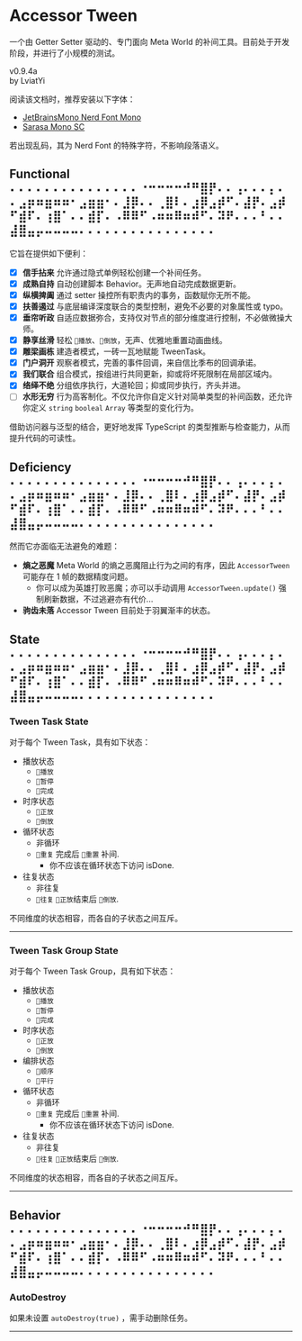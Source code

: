 # Accessor Tween

一个由 Getter Setter 驱动的、专门面向 Meta World 的补间工具。目前处于开发阶段，并进行了小规模的测试。

v0.9.4a  
by LviatYi

阅读该文档时，推荐安装以下字体：

- [JetBrainsMono Nerd Font
  Mono][JetbrainsMonoNerdFont]
- [Sarasa Mono SC][SarasaMonoSc]

若出现乱码，其为 Nerd Font 的特殊字符，不影响段落语义。

## Functional ⠄⠄⠄⠄⠄⠄⠄⠄⠄⠄⠄⠄⠄⠄⠄⠐⠒⠒⠒⠒⠚⠛⣿⡟⠄⠄⢠⠄⠄⠄⡄⠄⠄⣠⡶⠶⣶⠶⠶⠂⣠⣶⣶⠂⠄⣸⡿⠄⠄⢀⣿⠇⠄⣰⡿⣠⡾⠋⠄⣼⡟⠄⣠⡾⠋⣾⠏⠄⢰⣿⠁⠄⠄⣾⡏⠄⠠⠿⠿⠋⠠⠶⠶⠿⠶⠾⠋⠄⠽⠟⠄⠄⠄⠃⠄⠄⣼⣿⣤⡤⠤⠤⠤⠤⠄⠄⠄⠄⠄⠄⠄⠄⠄⠄⠄⠄⠄⠄⠄⠄

它旨在提供如下便利：

- [x] **信手拈来** 允许通过隐式单例轻松创建一个补间任务。
- [x] **成熟自持** 自动创建脚本 Behavior。无声地自动完成数据更新。
- [x] **纵横捭阖** 通过 setter 操控所有职责内的事务，函数赋你无所不能。
- [x] **扶善遏过** 与底层编译深度联合的类型控制，避免不必要的对象属性或 typo。
- [x] **垂帘听政** 自适应数据弥合，支持仅对节点的部分维度进行控制，不必做微操大师。
- [x] **静享丝滑** 轻松 `󰐊播放`、`󰓕倒放`，无声、优雅地重置动画曲线。
- [x] **雕梁画栋** 建造者模式，一砖一瓦地赋能 TweenTask。
- [x] **门户洞开** 观察者模式，完善的事件回调，来自信比季布的回调承诺。
- [x] **我们联合** 组合模式，按组进行共同更新，抑或将坏死限制在局部区域内。
- [x] **络绎不绝** 分组依序执行，大道轮回；抑或同步执行，齐头并进。
- [ ] **水形无穷** 行为高客制化。不仅允许你自定义针对简单类型的补间函数，还允许你定义 `string` `booleal` `Array` 等类型的变化行为。

借助访问器与泛型的结合，更好地发挥 TypeScript 的类型推断与检查能力，从而提升代码的可读性。

## Deficiency ⠄⠄⠄⠄⠄⠄⠄⠄⠄⠄⠄⠄⠄⠄⠄⠐⠒⠒⠒⠒⠚⠛⣿⡟⠄⠄⢠⠄⠄⠄⡄⠄⠄⣠⡶⠶⣶⠶⠶⠂⣠⣶⣶⠂⠄⣸⡿⠄⠄⢀⣿⠇⠄⣰⡿⣠⡾⠋⠄⣼⡟⠄⣠⡾⠋⣾⠏⠄⢰⣿⠁⠄⠄⣾⡏⠄⠠⠿⠿⠋⠠⠶⠶⠿⠶⠾⠋⠄⠽⠟⠄⠄⠄⠃⠄⠄⣼⣿⣤⡤⠤⠤⠤⠤⠄⠄⠄⠄⠄⠄⠄⠄⠄⠄⠄⠄⠄⠄⠄⠄

然而它亦面临无法避免的难题：

- **熵之恶魔** Meta World 的熵之恶魔阻止行为之间的有序，因此 `AccessorTween` 可能存在 1 帧的数据精度问题。
    - 你可以成为英雄打败恶魔；亦可以手动调用 `AccessorTween.update()` 强制刷新数据，不过逃避亦有代价...
- **驹齿未落** Accessor Tween 目前处于羽翼渐丰的状态。

## State ⠄⠄⠄⠄⠄⠄⠄⠄⠄⠄⠄⠄⠄⠄⠄⠐⠒⠒⠒⠒⠚⠛⣿⡟⠄⠄⢠⠄⠄⠄⡄⠄⠄⣠⡶⠶⣶⠶⠶⠂⣠⣶⣶⠂⠄⣸⡿⠄⠄⢀⣿⠇⠄⣰⡿⣠⡾⠋⠄⣼⡟⠄⣠⡾⠋⣾⠏⠄⢰⣿⠁⠄⠄⣾⡏⠄⠠⠿⠿⠋⠠⠶⠶⠿⠶⠾⠋⠄⠽⠟⠄⠄⠄⠃⠄⠄⣼⣿⣤⡤⠤⠤⠤⠤⠄⠄⠄⠄⠄⠄⠄⠄⠄⠄⠄⠄⠄⠄⠄⠄

### Tween Task State

对于每个 Tween Task，具有如下状态：

- 播放状态
    - `󰐊播放`
    - `󰏤暂停`
    - `󰄲完成`
- 时序状态
    - `󰐊正放`
    - `󰓕倒放`
- 循环状态
    - 非循环
    - `重复` 完成后 `重置` 补间.
        - 你不应该在循环状态下访问 isDone.
- 往复状态
    - 非往复
    - `󱞳往复` `󰐊正放`结束后 `󰓕倒放`.

不同维度的状态相容，而各自的子状态之间互斥。

---

### Tween Task Group State

对于每个 Tween Task Group，具有如下状态：

- 播放状态
    - `󰐊播放`
    - `󰏤暂停`
    - `󰄲完成`
- 时序状态
    - `󰐊正放`
    - `󰓕倒放`
- 编排状态
    - `󰒿顺序`
    - `平行`
- 循环状态
    - 非循环
    - `重复` 完成后 `重置` 补间.
        - 你不应该在循环状态下访问 isDone.
- 往复状态
    - 非往复
    - `󱞳往复` `󰐊正放`结束后 `󰓕倒放`.

不同维度的状态相容，而各自的子状态之间互斥。

---

## Behavior ⠄⠄⠄⠄⠄⠄⠄⠄⠄⠄⠄⠄⠄⠄⠄⠐⠒⠒⠒⠒⠚⠛⣿⡟⠄⠄⢠⠄⠄⠄⡄⠄⠄⣠⡶⠶⣶⠶⠶⠂⣠⣶⣶⠂⠄⣸⡿⠄⠄⢀⣿⠇⠄⣰⡿⣠⡾⠋⠄⣼⡟⠄⣠⡾⠋⣾⠏⠄⢰⣿⠁⠄⠄⣾⡏⠄⠠⠿⠿⠋⠠⠶⠶⠿⠶⠾⠋⠄⠽⠟⠄⠄⠄⠃⠄⠄⣼⣿⣤⡤⠤⠤⠤⠤⠄⠄⠄⠄⠄⠄⠄⠄⠄⠄⠄⠄⠄⠄⠄⠄

### AutoDestroy

如果未设置 `autoDestroy(true)` ，需手动删除任务。

---

[JetbrainsMonoNerdFont]:https://github.com/ryanoasis/nerd-fonts/releases/download/v3.0.2/JetBrainsMono.zip@fallbackFont

[SarasaMonoSC]:https://github.com/be5invis/Sarasa-Gothic/releases/download/v0.41.6/sarasa-gothic-ttf-0.41.6.7z